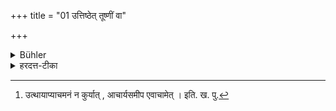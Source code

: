 +++
title = "01 उत्तिष्ठेत् तूष्णीं वा"

+++

<details><summary>Bühler</summary>

1. Or he may rise silently.
</details>

<details><summary>हरदत्त-टीका</summary>

## सूत्रम्
उत्तिष्ठेतूष्णीं वा ॥१॥  
### टिप्पनी
उत्तिष्ठेत् तूष्णीं वा। विकल्पः । आमन्त्र्येति लिङ्गात् [^१] उत्थायाप्याचामन्नाचार्यसकाश एवाऽऽचामेत् ॥ १॥  

[^१]:  

    उत्थायाप्याचमनं न कुर्यात् , आचार्यसमीप एवाचामेत् । इति. ख. पु.
</details>
